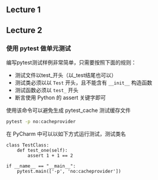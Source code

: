 ## Lecture 1

## Lecture 2

### 使用 pytest 做单元测试

编写pytest测试样例非常简单，只需要按照下面的规则：

- 测试文件以test_开头（以_test结尾也可以）
- 测试类必须以以 `Test` 开头，且不能含有 `__init__` 构造函数
- 测试函数必须以 `test_` 开头
- 断言使用 Python 的 assert 关键字即可

使用该命令可以避免生成 pytest_cache 测试缓存文件

```sh
pytest -p no:cacheprovider
```

在 PyCharm 中可以以如下方式运行测试，测试类名

```
class TestClass:
    def test_one(self):
        assert 1 + 1 == 2

if __name__ == "__main__":
    pytest.main(['-p', 'no:cacheprovider'])
```